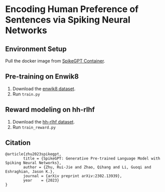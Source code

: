 # Encoding Human Preference of Sentences via Spiking Neural Networks

## Environment Setup
Pull the docker image from [SpikeGPT Container](https://github.com/eddiem3/SpikeGPT-container).

## Pre-training on Enwik8

1. Download the [enwik8 dataset](https://data.deepai.org/enwik8.zip).
2. Run `train.py`

## Reward modeling on hh-rlhf

1. Download the [hh-rlhf dataset](https://huggingface.co/datasets/Anthropic/hh-rlhf).
2. Run `train_reward.py`


## Citation

```
@article{zhu2023spikegpt,
        title = {SpikeGPT: Generative Pre-trained Language Model with Spiking Neural Networks},
        author = {Zhu, Rui-Jie and Zhao, Qihang and Li, Guoqi and Eshraghian, Jason K.},
        journal = {arXiv preprint arXiv:2302.13939},
        year    = {2023}
}
```
